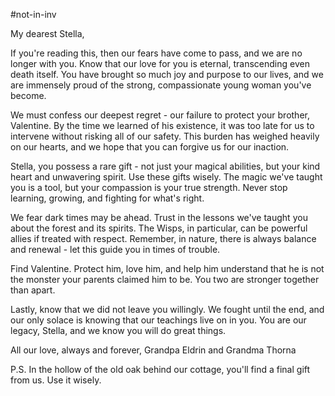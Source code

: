 #not-in-inv

My dearest Stella,

If you're reading this, then our fears have come to pass, and we are no longer with you. Know that our love for you is eternal, transcending even death itself. You have brought so much joy and purpose to our lives, and we are immensely proud of the strong, compassionate young woman you've become.

We must confess our deepest regret - our failure to protect your brother, Valentine. By the time we learned of his existence, it was too late for us to intervene without risking all of our safety. This burden has weighed heavily on our hearts, and we hope that you can forgive us for our inaction.

Stella, you possess a rare gift - not just your magical abilities, but your kind heart and unwavering spirit. Use these gifts wisely. The magic we've taught you is a tool, but your compassion is your true strength. Never stop learning, growing, and fighting for what's right.

We fear dark times may be ahead. Trust in the lessons we've taught you about the forest and its spirits. The Wisps, in particular, can be powerful allies if treated with respect. Remember, in nature, there is always balance and renewal - let this guide you in times of trouble.

Find Valentine. Protect him, love him, and help him understand that he is not the monster your parents claimed him to be. You two are stronger together than apart.

Lastly, know that we did not leave you willingly. We fought until the end, and our only solace is knowing that our teachings live on in you. You are our legacy, Stella, and we know you will do great things.

All our love, always and forever, Grandpa Eldrin and Grandma Thorna

P.S. In the hollow of the old oak behind our cottage, you'll find a final gift from us. Use it wisely.
